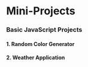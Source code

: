 # Mini-Projects

### Basic JavaScript Projects
#### 1. Random Color Generator
#### 2. Weather Application